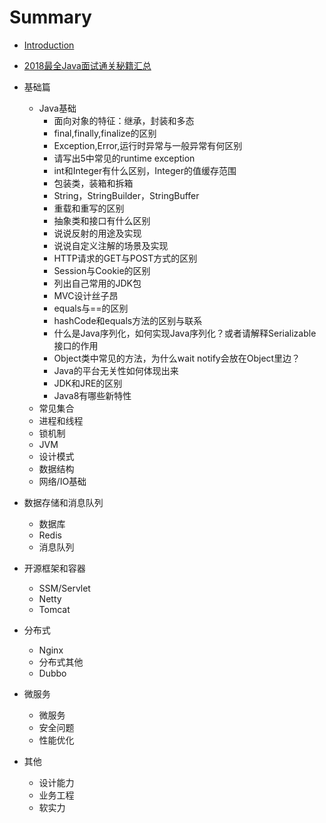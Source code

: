 # Summary

* [Introduction](README.md)
* [2018最全Java面试通关秘籍汇总](2018zui-quan-java-mian-shi-tong-guan-mi-ji-hui-zong.md)
* 基础篇

  * Java基础
    * 面向对象的特征：继承，封装和多态
    * final,finally,finalize的区别
    * Exception,Error,运行时异常与一般异常有何区别
    * 请写出5中常见的runtime exception
    * int和Integer有什么区别，Integer的值缓存范围
    * 包装类，装箱和拆箱
    * String，StringBuilder，StringBuffer
    * 重载和重写的区别
    * 抽象类和接口有什么区别
    * 说说反射的用途及实现
    * 说说自定义注解的场景及实现
    * HTTP请求的GET与POST方式的区别
    * Session与Cookie的区别
    * 列出自己常用的JDK包
    * MVC设计丝子昂
    * equals与==的区别
    * hashCode和equals方法的区别与联系
    * 什么是Java序列化，如何实现Java序列化？或者请解释Serializable接口的作用
    * Object类中常见的方法，为什么wait notify会放在Object里边？
    * Java的平台无关性如何体现出来
    * JDK和JRE的区别
    * Java8有哪些新特性
  * 常见集合
  * 进程和线程
  * 锁机制
  * JVM
  * 设计模式
  * 数据结构
  * 网络/IO基础

* 数据存储和消息队列

  * 数据库
  * Redis
  * 消息队列

* 开源框架和容器

  * SSM/Servlet
  * Netty
  * Tomcat

* 分布式

  * Nginx
  * 分布式其他
  * Dubbo

* 微服务

  * 微服务
  * 安全问题
  * 性能优化

* 其他

  * 设计能力
  * 业务工程
  * 软实力



